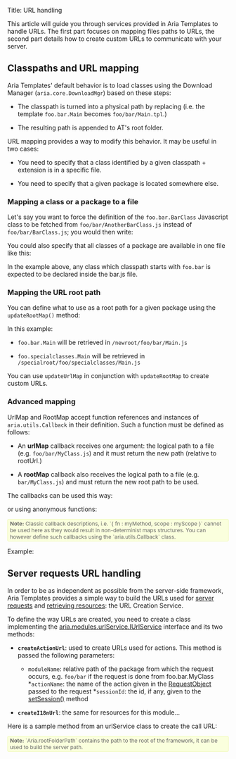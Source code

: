 Title: URL handling


This article will guide you through services provided in Aria Templates to handle URLs.  The first part focuses on mapping files paths to URLs, the second part details how to create custom URLs to communicate with your server.

## Classpaths and URL mapping

Aria Templates' default behavior is to load classes using the Download Manager (`aria.core.DownloadMgr`) based on these steps:


* The classpath is turned into a physical path by replacing (i.e. the template `foo.bar.Main` becomes `foo/bar/Main.tpl`.)

* The resulting path is appended to AT's root folder.

URL mapping provides a way to modify this behavior.  It may be useful in two cases:


* You need to specify that a class identified by a given classpath + extension is in a specific file.

* You need to specify that a given package is located somewhere else.

### Mapping a class or a package to a file

Let's say you want to force the definition of the `foo.bar.BarClass` Javascript class to be fetched from `foo/bar/AnotherBarClass.js` instead of `foo/bar/BarClass.js`; you would then write:

<script src='%SNIPPETS_SERVER_URL%/snippets/github.com/ariatemplates/documentation-code/snippets/appendices/URLhandling.js?tag=urlmap1&outdent=true&noheader=true&lang=js'></script>

You could also specify that all classes of a package are available in one file like this:

<script src='%SNIPPETS_SERVER_URL%/snippets/github.com/ariatemplates/documentation-code/snippets/appendices/URLhandling.js?tag=urlmap2&outdent=true&noheader=true&lang=js'></script>

In the example above, any class which classpath starts with `foo.bar` is expected to be declared inside the bar.js file.

### Mapping the URL root path

You can define what to use as a root path for a given package using the `updateRootMap()` method:

<script src='%SNIPPETS_SERVER_URL%/snippets/github.com/ariatemplates/documentation-code/snippets/appendices/URLhandling.js?tag=rootmap&outdent=true&noheader=true&lang=js'></script>

In this example:

* `foo.bar.Main` will be retrieved in `/newroot/foo/bar/Main.js`

* `foo.specialclasses.Main` will be retrieved in `/specialroot/foo/specialclasses/Main.js`

You can use `updateUrlMap` in conjunction with `updateRootMap` to create custom URLs.

### Advanced mapping

UrlMap and RootMap accept function references and instances of `aria.utils.Callback` in their definition. Such a function must be defined as follows:


* An **urlMap** callback receives one argument: the logical path to a file (e.g. `foo/bar/MyClass.js`) and it must return the new path (relative to rootUrl.)

<script src='%SNIPPETS_SERVER_URL%/snippets/github.com/ariatemplates/documentation-code/snippets/appendices/URLhandling.js?tag=urlmapper1&outdent=true&noheader=true&lang=js'></script>

* A **rootMap** callback also receives the logical path to a file (e.g. `bar/MyClass.js`) and must return the new root path to be used.

<script src='%SNIPPETS_SERVER_URL%/snippets/github.com/ariatemplates/documentation-code/snippets/appendices/URLhandling.js?tag=rootmapper1&outdent=true&noheader=true&lang=js'></script>

The callbacks can be used this way:

<script src='%SNIPPETS_SERVER_URL%/snippets/github.com/ariatemplates/documentation-code/snippets/appendices/URLhandling.js?tag=urlmapper2&outdent=true&noheader=true&lang=js'></script>

or using anonymous functions:

<script src='%SNIPPETS_SERVER_URL%/snippets/github.com/ariatemplates/documentation-code/snippets/appendices/URLhandling.js?tag=urlmapper3&outdent=true&noheader=true&lang=js'></script>

<div style="background:#FAFFDD;border:1px solid #EFFAB4;border-radius:3px;color:#666;font-size:12px;padding:2px 5px;"><strong>Note:</strong> Classic callback descriptions, i.e. `{ fn : myMethod, scope : myScope }` cannot be used here as they would result in non-determinist maps structures.  You can however define such callbacks using the `aria.utils.Callback` class.</div>

Example:

<script src='%SNIPPETS_SERVER_URL%/snippets/github.com/ariatemplates/documentation-code/snippets/appendices/URLhandling.js?tag=urlmapperCB&outdent=true&noheader=true&lang=js'></script>

## Server requests URL handling

In order to be as independent as possible from the server-side framework, Aria Templates provides a simple way to build the URLs used for [server requests](request_from_a_controller) and [retrieving resources](localization_and_resources): the URL Creation Service.

To define the way URLs are created, you need to create a class implementing the [aria.modules.urlService.IUrlService](http://ariatemplates.com/api/#aria.modules.urlService.IUrlService) interface and its two methods:


* **`createActionUrl`**: used to create URLs used for actions.  This method is passed the following parameters:

	* `moduleName`: relative path of the package from which the request occurs, e.g. `foo/bar` if the request is done from foo.bar.MyClass
	*`actionName`: the name of the action given in the [RequestObject](http://ariatemplates.com/api/#aria.modules.RequestBeans:RequestObject) passed to the request
	*`sessionId`: the id, if any, given to the [setSession()](http://ariatemplates.com/api/#aria.templates.ModuleCtrl:setSession:method) method

* **`createI18nUrl`**: the same for resources for this module...

Here is a sample method from an urlService class to create the call URL:

<script src='%SNIPPETS_SERVER_URL%/snippets/github.com/ariatemplates/documentation-code/snippets/modules/controller/MyUrlService.js?tag=actionUrl&lang=javascript&outdent=true'></script>

<div style="background:#FAFFDD;border:1px solid #EFFAB4;border-radius:3px;color:#666;font-size:12px;padding:2px 5px;"><strong>Note:</strong> `Aria.rootFolderPath` contains the path to the root of the framework, it can be used to build the server path.</div>